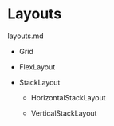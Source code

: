# Layouts

layouts.md

*   Grid

*   FlexLayout

*   StackLayout

    *   HorizontalStackLayout

    *   VerticalStackLayout


